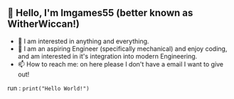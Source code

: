 ## 👋 Hello, I'm lmgames55 (better known as WitherWiccan!)
* 👀 I am interested in anything and everything.
* 🌱 I am an aspiring Engineer (specifically mechanical) and enjoy coding, and am interested in it's integration into modern Engineering.
* 📫 How to reach me: on here please I don't have a email I want to give out!

run : `print("Hello World!")`

<!---
lmgames55/lmgames55 is a ✨ special ✨ repository because its `README.md` (this file) appears on your GitHub profile.
You can click the Preview link to take a look at your changes.
--->
